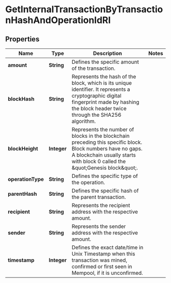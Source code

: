 

# GetInternalTransactionByTransactionHashAndOperationIdRI


## Properties

| Name | Type | Description | Notes |
|------------ | ------------- | ------------- | -------------|
|**amount** | **String** | Defines the specific amount of the transaction. |  |
|**blockHash** | **String** | Represents the hash of the block, which is its unique identifier. It represents a cryptographic digital fingerprint made by hashing the block header twice through the SHA256 algorithm. |  |
|**blockHeight** | **Integer** | Represents the number of blocks in the blockchain preceding this specific block. Block numbers have no gaps. A blockchain usually starts with block 0 called the \&quot;Genesis block\&quot;. |  |
|**operationType** | **String** | Defines the specific type of the operation. |  |
|**parentHash** | **String** | Defines the specific hash of the parent transaction. |  |
|**recipient** | **String** | Represents the recipient address with the respective amount. |  |
|**sender** | **String** | Represents the sender address with the respective amount. |  |
|**timestamp** | **Integer** | Defines the exact date/time in Unix Timestamp when this transaction was mined, confirmed or first seen in Mempool, if it is unconfirmed. |  |



